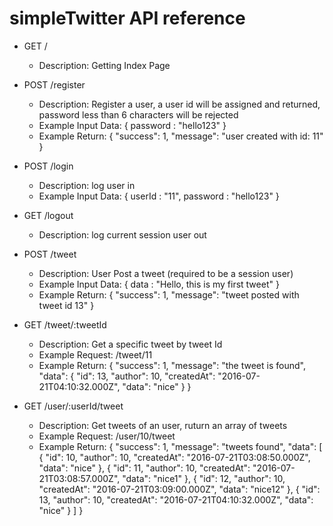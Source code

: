 # simpleTwitter API reference

- GET / 
  - Description: Getting Index Page

- POST /register
  - Description: Register a user, a user id will be assigned and returned, password less than 6 characters will be rejected
  - Example Input Data: { password : "hello123" }
  - Example Return: {
  "success": 1,
  "message": "user created with id: 11"
}

- POST /login
  - Description: log user in
  - Example Input Data: { userId : "11", password : "hello123" }

- GET /logout
  - Description: log current session user out

- POST /tweet
  - Description: User Post a tweet (required to be a session user)
  - Example Input Data: { data : "Hello, this is my first tweet" }
  - Example Return: {
  "success": 1,
  "message": "tweet posted with tweet id 13"
}

- GET /tweet/:tweetId
  - Description: Get a specific tweet by tweet Id
  - Example Request: /tweet/11
  - Example Return: {
  "success": 1,
  "message": "the tweet is found",
  "data": {
    "id": 13,
    "author": 10,
    "createdAt": "2016-07-21T04:10:32.000Z",
    "data": "nice"
  }
}


- GET /user/:userId/tweet
  - Description: Get tweets of an user, ruturn an array of tweets
  - Example Request: /user/10/tweet
  - Example Return: {
  "success": 1,
  "message": "tweets found",
  "data": [
    {
      "id": 10,
      "author": 10,
      "createdAt": "2016-07-21T03:08:50.000Z",
      "data": "nice"
    },
    {
      "id": 11,
      "author": 10,
      "createdAt": "2016-07-21T03:08:57.000Z",
      "data": "nice1"
    },
    {
      "id": 12,
      "author": 10,
      "createdAt": "2016-07-21T03:09:00.000Z",
      "data": "nice12"
    },
    {
      "id": 13,
      "author": 10,
      "createdAt": "2016-07-21T04:10:32.000Z",
      "data": "nice"
    }
  ]
}